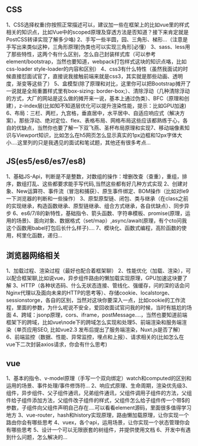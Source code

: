 ## CSS
1、CSS选择权重(你按照正常描述可以，建议加一些在框架上的比如vue里的样式相关的知识点，比如Vue中的scoped原理及穿透方法是否知道？接下来肯定就是PostCSS转译实现了解多少咯)
2、手写一些半圆，园、三角形、梯形...（注意是手写出来类似这种，三角形原理[伪类也可以实现三角形]必懂）
3、sass、less用了那些特性，这两个有什么区别，怎么自己封装样式库（可以参考element/bootstrap，当然也要知道，webpack打包样式这块的知识点咯，比如css-loader style-loader的内容和区别）
4、css3有什么特性（虽然我面试的时候直接怼面试官了，直接说我接触前端来就是css3，其实就是那些动画、透明度，渐变等这些了）
5、盒模型(除了原理和对比，这里你可以把Bootstrap摊开了一说就是全局重置样式里有box-sizing: border-box;）、清除浮动（几种清除浮动的方式，大厂的网站是这么做的摊开来一说，基本上通过伪类）、BFC（原理和创建），z-index层(比如知不知道层优化可以提升渲染性能，提示：比如GPU加速)
6、布局：三栏、两栏，九宫格，垂直居中，水平居中、自适应响应式（解决方案）。那些浮动、绝对定位、flex、表格布局、网格布局这些应该都熟练于心，各自的优缺点，当然你也要了解一下双飞燕、圣杯布局原理和实现7、移动端像素知识与Viewport知识，比如怎么在h5网页怎么显示真实的1px边框和12px字体大小....这里列的只是我遇见的面试和笔试题，其他还有很多考点...

## JS(es5/es6/es7/es8)
1、基础JS-Api，判断是不是整数，对数组的操作：增删改查（查重），重组，排序，数组打乱、这些都要求能手写代码,当然这些都有好几种方式实现
2、创建对象、New运算符、事件流（冒泡和捕获）、原生事件绑定、BOM操作（比如对Ie9一下浏览器的判断和一些操作）
3、原型原型链、闭包、类与继承（在class之前的实现继承，构造函数继承、原型链继承、组合方式继承，各自优缺点）、同步异步
6、es6/7/8的新特性，基础指令、箭头函数、字符串模板、promise(原理，运用的场景)、面向对象、数据格式（set/map）,async/await(原理，有个cto问我这个函数用babel打包后长什么样子)....
7、模块化、函数式编程，高阶函数的使用，柯里化函数，递归...

## 浏览器网络相关
1、加载过程、渲染过程（最好也配合着框架聊）
2、性能优化（加载、渲染），可以配合框架聊,比如说vue，异步组件路由的懒加载实现原理，GPU加速这块要了解
3、HTTP（各种状态码、什么无状态连接、管线化、强缓存，问的深的话会问Nginx代理以及面向未来的HTTP的思考等）、存储cookie、localstorge、sessionstorge，各自的区别，当然对这块你要深入一点，比如cookie的工作流程，里面的参数，为什么呢说不安全，爱回收面试官问我的时候，当时有尴尬的场面
4、跨域：jsonp原理，cors、iframe，postMessage....，当然也要知道前端框架下的跨域，比如vue\node下的跨域怎么实现和处理5、前端渲染和服务端渲染（单页应用SEO, 比如vue2.3 发布后提出了服务端渲染，Nuxt.js是否了解）
6、前端监控（数据、性能、异常监控，埋点和上报）、请求相关的(比如怎么在vue下二次封装axios请求，你会有什么思考)

## vue
1、基本的指令、v-model原理（手写一个双向绑定）watch和computed的区别和运用的场景、事件处理/事件修饰符...
2、响应式原理、生命周期，渲染优先级3、组件，异步组件、父子组件通讯，兄弟组件通讯，父组件调用子组件的方法，父组件给子组件添加方法，父组件改子组件的样式，父组件怎么给子组件传一个带$的参数，子组件向父组件声明自己存在....可以看看element源码，里面很多值得学习地方
3、vue-router，hash和history实现原理，路由懒加载原理，让你实现一个路由你会有哪些思考
4、vuex，各个api，运用场景，让你实现一个状态管理你会有哪些思考
5、设计一个可以无限嵌套的树组件，并提供使用文档
6、开发中有遇到什么问题，怎么解决的...

